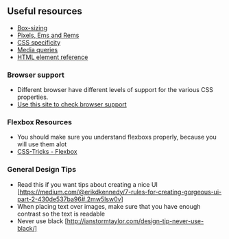 ## Useful resources
- [Box-sizing](https://developer.mozilla.org/en-US/docs/Web/CSS/box-sizing)
- [Pixels, Ems and Rems](https://webdesign.tutsplus.com/tutorials/comprehensive-guide-when-to-use-em-vs-rem--cms-23984)
- [CSS specificity](https://css-tricks.com/specifics-on-css-specificity/)
- [Media queries](https://developer.mozilla.org/en-US/docs/Web/CSS/Media_Queries/Using_media_queries)
- [HTML element reference](https://developer.mozilla.org/en-US/docs/Web/HTML/Element)

### Browser support
- Different browser have different levels of support for the various CSS properties.
- [Use this site to check browser support](https://caniuse.com/)

### Flexbox Resources
- You should make sure you understand flexboxs properly, because you will use them alot
- [CSS-Tricks - Flexbox](https://css-tricks.com/snippets/css/a-guide-to-flexbox/)

### General Design Tips
- Read this if you want tips about creating a nice UI [https://medium.com/@erikdkennedy/7-rules-for-creating-gorgeous-ui-part-2-430de537ba96#.2mw5lsw0v]
- When placing text over images, make sure that you have enough contrast so the text is readable
- Never use black [http://ianstormtaylor.com/design-tip-never-use-black/]

